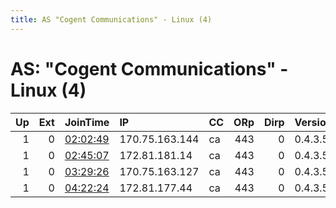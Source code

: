 ```yaml
---
title: AS "Cogent Communications" - Linux (4)
---
```


# AS: "Cogent Communications" - Linux (4)

|   Up |   Ext | JoinTime                                                                                            | IP             | CC   |   ORp |   Dirp | Version   | Contact   | Nickname   |   eFamMembers |
|-----:|------:|:----------------------------------------------------------------------------------------------------|:---------------|:-----|------:|-------:|:----------|:----------|:-----------|--------------:|
|    1 |     0 | [02:02:49](https://metrics.torproject.org/rs.html#details/22ABDB0DACF6EB3F7070D4C51D18A0C62C097B0F) | 170.75.163.144 | ca   |   443 |      0 | 0.4.3.5   | None      | Unnamed    |             1 |
|    1 |     0 | [02:45:07](https://metrics.torproject.org/rs.html#details/8685144AB7D8587718973AD1C3C33F957081B70B) | 172.81.181.14  | ca   |   443 |      0 | 0.4.3.5   | None      | Unnamed    |             1 |
|    1 |     0 | [03:29:26](https://metrics.torproject.org/rs.html#details/63E83D6402652032A0034CD2BD50736436F5511F) | 170.75.163.127 | ca   |   443 |      0 | 0.4.3.5   | None      | Unnamed    |             1 |
|    1 |     0 | [04:22:24](https://metrics.torproject.org/rs.html#details/A1DAA9D3975D1EBB231277ECDEF68720D3F00C8F) | 172.81.177.44  | ca   |   443 |      0 | 0.4.3.5   | None      | Unnamed    |             1 |
